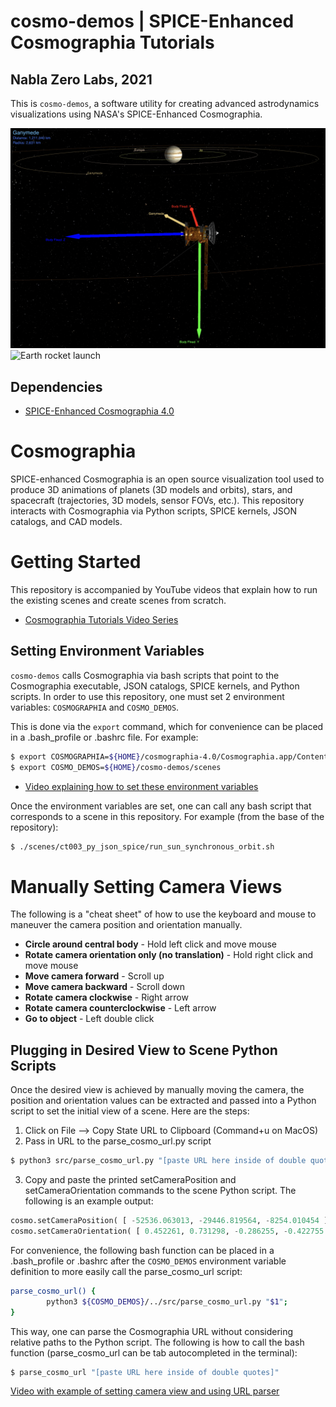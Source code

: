 # cosmo-demos | SPICE-Enhanced Cosmographia Tutorials
## Nabla Zero Labs, 2021

This is `cosmo-demos`, a software utility for creating advanced astrodynamics visualizations using NASA's SPICE-Enhanced Cosmographia.

![Europa Clipper arriving at Jupiter](docs/europa_clipper_arriving_jupiter.png)
![Earth rocket launch](docs/earth_rocket_launch.png)

## Dependencies
* [SPICE-Enhanced Cosmographia 4.0](https://naif.jpl.nasa.gov/naif/cosmographia.html)

# Cosmographia
SPICE-enhanced Cosmographia is an open source visualization tool used to
produce 3D animations of planets (3D models and orbits), stars, and spacecraft
(trajectories, 3D models, sensor FOVs, etc.). This repository interacts with
Cosmographia via Python scripts, SPICE kernels, JSON catalogs, and CAD models.

# Getting Started
This repository is accompanied by YouTube videos that explain how to run the existing scenes and create scenes from scratch.
* [Cosmographia Tutorials Video Series](https://www.youtube.com/playlist?list=PLinlYN8Y2w8dF_FI2baI5YXM476_7kekz)

## Setting Environment Variables
`cosmo-demos` calls Cosmographia via bash scripts that point to the Cosmographia executable, JSON catalogs, SPICE kernels, and Python scripts. In order to use this repository, one must set 2 environment variables: `COSMOGRAPHIA` and `COSMO_DEMOS`.

This is done via the `export` command, which for convenience can be placed in a .bash_profile or .bashrc file. For example:

```sh
$ export COSMOGRAPHIA=${HOME}/cosmographia-4.0/Cosmographia.app/Contents/MacOS/Cosmographia
$ export COSMO_DEMOS=${HOME}/cosmo-demos/scenes
```

* [Video explaining how to set these environment variables](https://youtu.be/OU6bOjYOVus)

Once the environment variables are set, one can call any bash script that corresponds to a scene in this repository. For example (from the base of the repository):

```sh
$ ./scenes/ct003_py_json_spice/run_sun_synchronous_orbit.sh
```

# Manually Setting Camera Views
The following is a "cheat sheet" of how to use the keyboard and mouse to maneuver the camera position and orientation manually.

* **Circle around central body** - Hold left click and move mouse
* **Rotate camera orientation only (no translation)** - Hold right click and move mouse
* **Move camera forward** - Scroll up
* **Move camera backward** - Scroll down
* **Rotate camera clockwise** - Right arrow
* **Rotate camera counterclockwise** - Left arrow
* **Go to object** - Left double click

## Plugging in Desired View to Scene Python Scripts
Once the desired view is achieved by manually moving the camera, the
position and orientation values can be extracted and passed into a Python
script to set the initial view of a scene. Here are the steps:

1. Click on File --> Copy State URL to Clipboard (Command+u on MacOS)
2. Pass in URL to the parse_cosmo_url.py script
```sh
$ python3 src/parse_cosmo_url.py "[paste URL here inside of double quotes]"
```
3. Copy and paste the printed setCameraPosition and setCameraOrientation commands to the scene Python script. The following is an example output:
```py
cosmo.setCameraPosition( [ -52536.063013, -29446.819564, -8254.010454 ] )
cosmo.setCameraOrientation( [ 0.452261, 0.731298, -0.286255, -0.422755 ] )
```

For convenience, the following bash function can be placed in a .bash_profile or .bashrc after the `COSMO_DEMOS` environment variable definition to more easily call the parse_cosmo_url script:

```sh
parse_cosmo_url() {
        python3 ${COSMO_DEMOS}/../src/parse_cosmo_url.py "$1";
}
```

This way, one can parse the Cosmographia URL without considering relative paths to the Python script. The following is how to call the bash function (parse_cosmo_url can be tab autocompleted in the terminal):

```sh
$ parse_cosmo_url "[paste URL here inside of double quotes]"
```

[Video with example of setting camera view and using URL parser](https://youtu.be/Lf2kb96J5uA)
